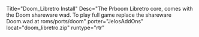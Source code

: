 Title="Doom_Libretro Install" Desc="The Prboom Libretro core, comes with the Doom shareware wad. To play full game replace the shareware Doom.wad at roms/ports/doom" porter="JelosAddOns" locat="doom_libretro.zip" runtype="rtr"

